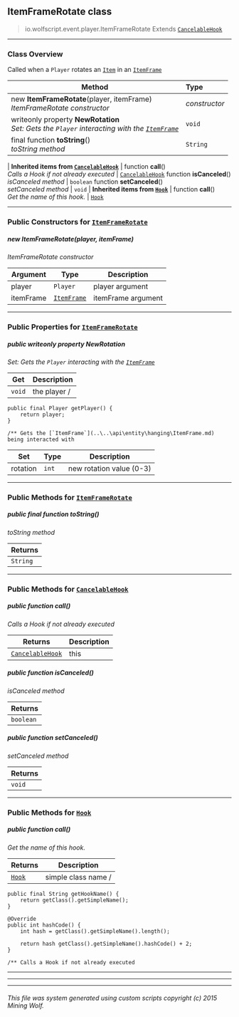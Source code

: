 ## ItemFrameRotate __class__

>io.wolfscript.event.player.ItemFrameRotate
>Extends [`CancelableHook`](..\..\hook\CancelableHook.md)

---

### Class Overview

Called when a `Player` rotates an [`Item`](..\..\api\inventory\Item.md) in an [`ItemFrame`](..\..\api\entity\hanging\ItemFrame.md)

Method | Type   
--- | :--- 
new __ItemFrameRotate__(player, itemFrame) <br> _ItemFrameRotate constructor_ | _constructor_
 writeonly property __NewRotation__ <br> _Set: Gets the `Player` interacting with the [`ItemFrame`](..\..\api\entity\hanging\ItemFrame.md)_ | `void`
final function __toString__() <br> _toString method_ | `String`
 |
__Inherited items from [`CancelableHook`](..\..\hook\CancelableHook.md)__ |
 function __call__() <br> _Calls a Hook if not already executed_ | [`CancelableHook`](..\..\hook\CancelableHook.md)
 function __isCanceled__() <br> _isCanceled method_ | `boolean`
 function __setCanceled__() <br> _setCanceled method_ | `void`
 |
__Inherited items from [`Hook`](..\..\hook\Hook.md)__ |
 function __call__() <br> _Get the name of this hook._ | [`Hook`](..\..\hook\Hook.md)







---

### Public Constructors for [`ItemFrameRotate`](ItemFrameRotate.md)

##### <a id='itemframerotate'></a>new __ItemFrameRotate__(player, itemFrame) 

_ItemFrameRotate constructor_

Argument | Type | Description  
--- | --- | --- 
player | `Player` | player argument
itemFrame | [`ItemFrame`](..\..\api\entity\hanging\ItemFrame.md) | itemFrame argument

---

### Public Properties for [`ItemFrameRotate`](ItemFrameRotate.md)

##### <a id='newrotation'></a>public  writeonly property __NewRotation__

_Set: Gets the `Player` interacting with the [`ItemFrame`](..\..\api\entity\hanging\ItemFrame.md)_

Get | Description
--- | --- 
`void` | the player /
    public final Player getPlayer() {
        return player;
    }

    /** Gets the [`ItemFrame`](..\..\api\entity\hanging\ItemFrame.md) being interacted with

Set | Type | Description  
--- | --- | --- 
rotation | `int` | new rotation value (0-3)


---

### Public Methods for [`ItemFrameRotate`](ItemFrameRotate.md)

##### <a id='tostring'></a>public final function __toString__()

_toString method_

Returns | 
--- | 
`String` |


---

### Public Methods for [`CancelableHook`](..\..\hook\CancelableHook.md)

##### <a id='call'></a>public  function __call__()

_Calls a Hook if not already executed_

Returns | Description
--- | --- 
[`CancelableHook`](..\..\hook\CancelableHook.md) | this


##### <a id='iscanceled'></a>public  function __isCanceled__()

_isCanceled method_

Returns | 
--- | 
`boolean` |


##### <a id='setcanceled'></a>public  function __setCanceled__()

_setCanceled method_

Returns | 
--- | 
`void` |


---

### Public Methods for [`Hook`](..\..\hook\Hook.md)

##### <a id='call'></a>public  function __call__()

_Get the name of this hook._

Returns | Description
--- | --- 
[`Hook`](..\..\hook\Hook.md) | simple class name /
    public final String getHookName() {
        return getClass().getSimpleName();
    }

    @Override
    public int hashCode() {
        int hash = getClass().getSimpleName().length();

        return hash getClass().getSimpleName().hashCode() + 2;
    }

    /** Calls a Hook if not already executed


---


---


---


###### This file was system generated using custom scripts copyright (c) 2015 Mining Wolf.
	

